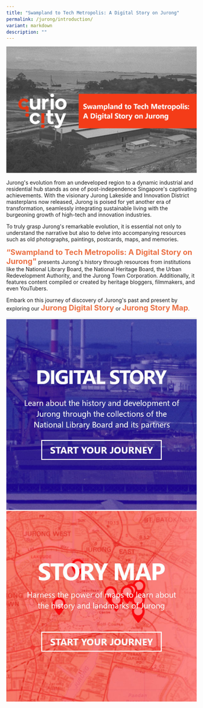 ```yaml
---
title: "Swampland to Tech Metropolis: A Digital Story on Jurong"
permalink: /jurong/introduction/
variant: markdown
description: ""
---
```

![](/images/Jurongdigital/jurong_dgstory_cover_1.jpg)

Jurong's evolution from an undeveloped region to a dynamic industrial and residential hub stands as one of post-independence Singapore's captivating achievements. With the visionary Jurong Lakeside and Innovation District masterplans now released, Jurong is poised for yet another era of transformation, seamlessly integrating sustainable living with the burgeoning growth of high-tech and innovation industries.

To truly grasp Jurong's remarkable evolution, it is essential not only to understand the narrative but also to delve into accompanying resources such as old photographs, paintings, postcards, maps, and memories.

<span style="font-weight: 700; font-size: 20px; font-style: normal; color:#eb7044">“Swampland to Tech Metropolis: A Digital Story on Jurong"</span> presents Jurong's history through resources from institutions like the National Library Board, the National Heritage Board, the Urban Redevelopment Authority, and the Jurong Town Corporation. Additionally, it features content compiled or created by heritage bloggers, filmmakers, and even YouTubers.

Embark on this journey of discovery of Jurong's past and present by exploring our <span style="font-weight: 700; font-size: 20px; font-style: normal; color:#eb7044">Jurong Digital Story</span> or <span style="font-weight: 700; font-size: 20px; font-style: normal; color:#eb7044">Jurong Story Map</span>.

<div class="container__line padding--lg">
    <div class="row">
        <div class="col is-12" style="padding: 2px 0; background-color: #efefef;">
        </div>
    </div>
</div>

<div>
	<div class="row is-multiline">
	    <div class="col is-half-desktop is-half-tablet">
<a href="/digital-stories/bras-basah/bb-early/"><img src="/images/Jurongdigital/jurong_dg_icon_1.jpg" alt="image 2"></a>
	</div>
    <div class="col is-half-desktop is-half-tablet">
			<a href="https://go.gov.sg/curiocity-tahbbmap"><img src="/images/Jurongdigital/jurong_story_1map_icon_1.jpg" alt="image 4"></a>
</div>
	</div> 
	</div>